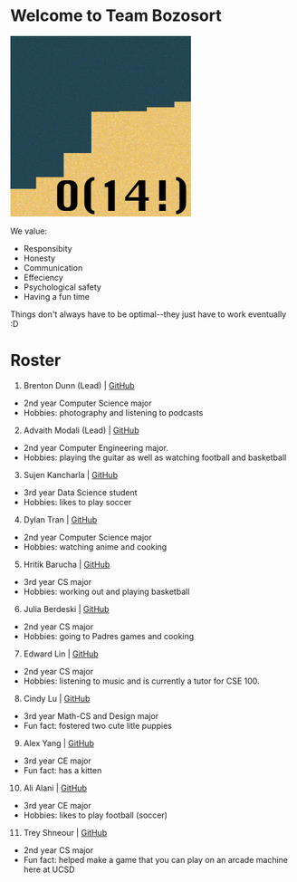 # Welcome to Team Bozosort

![team logo](branding/logo.jpg)

We value:
- Responsibity
- Honesty
- Communication
- Effeciency
- Psychological safety 
- Having a fun time

Things don't always have to be optimal--they just have to work eventually :D
# Roster
1. Brenton Dunn (Lead) | [GitHub](https://github.com/brentonmdunn)
  - 2nd year Computer Science major
  - Hobbies: photography and listening to podcasts
2. Advaith Modali (Lead) | [GitHub](https://github.com/advaithm22)
  - 2nd year Computer Engineering major.
  - Hobbies: playing the guitar as well as watching football and basketball
3. Sujen Kancharla | [GitHub](https://github.com/sujen07)
  - 3rd year Data Science student
  - Hobbies: likes to play soccer 
4. Dylan Tran | [GitHub](https://github.com/dylantrann)
  - 2nd year Computer Science major
  - Hobbies: watching anime and cooking
5. Hritik Barucha | [GitHub](https://github.com/hritikbharucha)
  - 3rd year CS major
  - Hobbies: working out and playing basketball
6. Julia Berdeski | [GitHub](https://github.com/jberdeski)
  - 2nd year CS major
  - Hobbies: going to Padres games and cooking
7. Edward Lin | [GitHub](https://github.com/EdwardLinS)
  - 2nd year CS major
  - Hobbies: listening to music and is currently a tutor for CSE 100.
8. Cindy Lu | [GitHub](https://github.com/HuimengLu)
  - 3rd year Math-CS and Design major
  - Fun fact: fostered two cute litle puppies
9. Alex Yang | [GitHub](https://github.com/OasisAlex)
  - 3rd year CE major
  - Fun fact: has a kitten
10. Ali Alani | [GitHub](https://github.com/a3alani)
  - 3rd year CE major
  - Hobbies: likes to play football (soccer)
11. Trey Shneour | [GitHub](https://github.com/tshneour)
  - 2nd year CS major
  - Fun fact: helped make a game that you can play on an arcade machine here at UCSD


